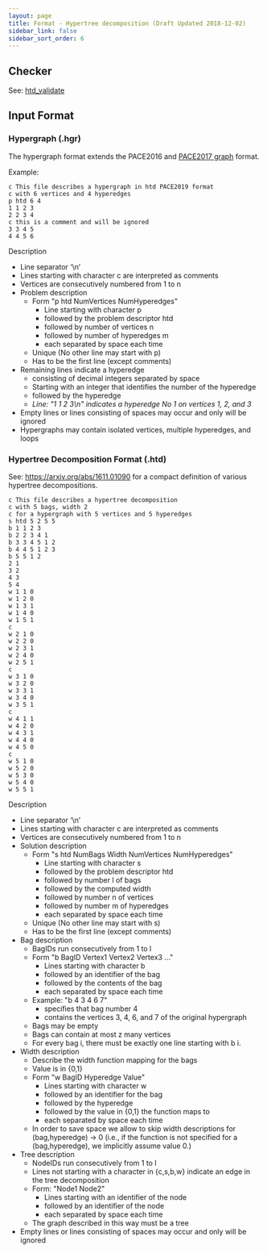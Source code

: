 ```yaml
---
layout: page
title: Format - Hypertree decomposition (Draft Updated 2018-12-02)
sidebar_link: false
sidebar_sort_order: 6
---
```


## Checker
See: [htd_validate](https://github.com/daajoe/htd_validate/tree/pace2019)

## Input Format

### Hypergraph (.hgr)

The hypergraph format extends the PACE2016 and [PACE2017 graph](/2017/treewidth/) format.

Example:

```AsciiDoc
c This file describes a hypergraph in htd PACE2019 format
c with 6 vertices and 4 hyperedges
p htd 6 4
1 1 2 3
2 2 3 4
c this is a comment and will be ignored
3 3 4 5
4 4 5 6
```
Description
* Line separator ‘\n’
* Lines starting with character c are interpreted as comments
* Vertices are consecutively numbered from 1 to n
* Problem description
  * Form "p htd NumVertices NumHyperedges"
    * Line starting with character p 
    * followed by the problem descriptor htd 
    * followed by number of vertices n
    * followed by number of hyperedges m
    * each separated by space each time
  * Unique (No other line may start with p)
  * Has to be the first line (except comments)
* Remaining lines indicate a hyperedge
  * consisting of decimal integers separated by space
  * Starting with an integer that identifies the number of the hyperedge
  * followed by the hyperedge
  * _Line: "1 1 2 3\n" indicates a hyperedge No 1 on vertices 1, 2, and 3_
* Empty lines or lines consisting of spaces may occur and only will be ignored  
* Hypergraphs may contain isolated vertices, multiple hyperedges, and loops


### Hypertree Decomposition Format (.htd)

See: https://arxiv.org/abs/1611.01090 for a compact definition of various hypertree decompositions.

```AsciiDoc
c This file describes a hypertree decomposition
c with 5 bags, width 2 
c for a hypergraph with 5 vertices and 5 hyperedges
s htd 5 2 5 5
b 1 1 2 3
b 2 2 3 4 1
b 3 3 4 5 1 2
b 4 4 5 1 2 3
b 5 5 1 2
2 1
3 2
4 3
5 4
w 1 1 0
w 1 2 0
w 1 3 1
w 1 4 0
w 1 5 1
c
w 2 1 0
w 2 2 0
w 2 3 1
w 2 4 0
w 2 5 1
c
w 3 1 0
w 3 2 0
w 3 3 1
w 3 4 0
w 3 5 1
c
w 4 1 1
w 4 2 0
w 4 3 1
w 4 4 0
w 4 5 0
c
w 5 1 0
w 5 2 0
w 5 3 0
w 5 4 0
w 5 5 1
```

Description
* Line separator ‘\n’
* Lines starting with character c are interpreted as comments
* Vertices are consecutively numbered from 1 to n
* Solution description
  * Form "s htd NumBags Width NumVertices NumHyperedges"
    * Line starting with character s
    * followed by the problem descriptor htd
    * followed by number l of bags
    * followed by the computed width
    * followed by number n of vertices
    * followed by number m of hyperedges
    * each separated by space each time
  * Unique (No other line may start with s)
  * Has to be the first line (except comments)
* Bag description
  * BagIDs run consecutively from 1 to l
  * Form "b BagID Vertex1 Vertex2 Vertex3 ..."
    * Lines starting with character b
    * followed by an identifier of the bag
    * followed by the contents of the bag
    * each separated by space each time
  * Example: "b 4 3 4 6 7"
    * specifies that bag number 4 
    * contains the vertices 3, 4, 6, and 7 of the original hypergraph
  * Bags may be empty
  * Bags can contain at most z many vertices
  * For every bag i, there must be exactly one line starting with b i. 
* Width description
  * Describe the width function mapping for the bags
  * Value is in {0,1}
  * Form "w BagID Hyperedge Value"
    * Lines starting with character w
    * followed by an identifier for the bag
    * followed by the hyperedge
    * followed by the value in {0,1} the function maps to 
    * each separated by space each time
  * In order to save space we allow to skip width descriptions for (bag,hyperedge) -> 0 (i.e., if the function is not specified for a (bag,hyperedge), we implicitly assume value 0.)
* Tree description
  * NodeIDs run consecutively from 1 to l
  * Lines not starting with a character in {c,s,b,w} indicate an edge in the tree decomposition
  * Form: "Node1 Node2"
    * Lines starting with an identifier of the node
    * followed by an identifier of the node
    * each separated by space each time
  * The graph described in this way must be a tree
* Empty lines or lines consisting of spaces may occur and only will be ignored  
